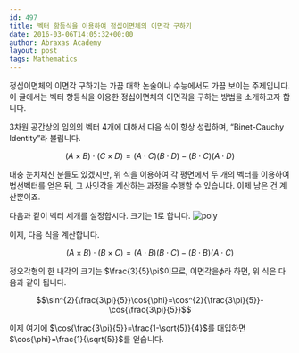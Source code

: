 ```yaml
---
id: 497
title: 벡터 항등식을 이용하여 정십이면체의 이면각 구하기
date: 2016-03-06T14:05:32+00:00
author: Abraxas Academy
layout: post
tags: Mathematics
---
```

정십이면체의 이면각 구하기는 가끔 대학 논술이나 수능에서도 가끔 보이는 주제입니다. 이 글에서는 벡터 항등식을 이용한 정십이면체의 이면각을 구하는 방법을 소개하고자 합니다.

3차원 공간상의 임의의 벡터 4개에 대해서 다음 식이 항상 성립하며, “Binet-Cauchy Identity”라 불립니다.

$$(A\times B)⋅(C\times D)=(A\cdot C)(B\cdot D)−(B\cdot C)(A\cdot D)$$

대충 눈치채신 분들도 있겠지만, 위 식을 이용하여 각 평면에서 두 개의 벡터를 이용하여 법선벡터를 얻은 뒤, 그 사잇각을 계산하는 과정을 수행할 수 있습니다. 이제 남은 건 계산뿐이죠.

다음과 같이 벡터 세개를 설정합시다. 크기는 1로 합니다.
  ![poly](https://farm5.staticflickr.com/4762/39052516064_fb8517c079.jpg)



이제, 다음 식을 계산합니다.

$$(A\times B)⋅(B\times C)=(A\cdot B)(B\cdot C)−(B\cdot B)(A\cdot C)$$

정오각형의 한 내각의 크기는 $\frac{3}{5}\pi$이므로, 이면각을$\phi$라 하면, 위 식은 다음과 같이 됩니다.

$$\sin^{2}{\frac{3\pi}{5}}\cos{\phi}=\cos^{2}{\frac{3\pi}{5}}-\cos{\frac{3\pi}{5}}$$

 

이제 여기에 $\cos{\frac{3\pi}{5}}=\frac{1-\sqrt{5}}{4}$를 대입하면 $\cos{\phi}=\frac{1}{\sqrt{5}}$를 얻습니다.

 